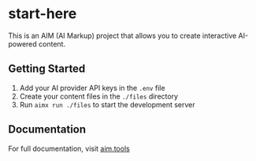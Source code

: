 # start-here

This is an AIM (AI Markup) project that allows you to create interactive AI-powered content.

## Getting Started

1. Add your AI provider API keys in the `.env` file
2. Create your content files in the `./files` directory
3. Run `aimx run ./files` to start the development server

## Documentation

For full documentation, visit [aim.tools](https://aim.tools)
